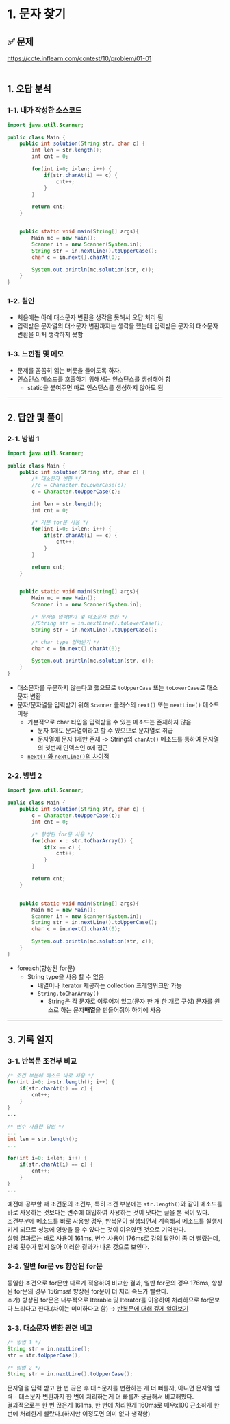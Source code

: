 # 1. 문자 찾기

## ✅ 문제
https://cote.inflearn.com/contest/10/problem/01-01
<br><br>

## 1. 오답 분석
### 1-1. 내가 작성한 소스코드
```java
import java.util.Scanner;

public class Main {
    public int solution(String str, char c) {
        int len = str.length();
        int cnt = 0;

        for(int i=0; i<len; i++) {
            if(str.charAt(i) == c) {
                cnt++;
            }
        }

        return cnt;
    }


    public static void main(String[] args){
        Main mc = new Main();
        Scanner in = new Scanner(System.in);
        String str = in.nextLine().toUpperCase();
        char c = in.next().charAt(0);

        System.out.println(mc.solution(str, c));
    }
}
```
### 1-2. 원인
- 처음에는 아예 대소문자 변환을 생각을 못해서 오답 처리 됨
- 입력받은 문자열의 대소문자 변환까지는 생각을 했는데 입력받은 문자의 대소문자 변환을 미처 생각하지 못함

### 1-3. 느낀점 및 메모
- 문제를 꼼꼼히 읽는 버릇을 들이도록 하자.
- 인스턴스 메소드를 호출하기 위해서는 인스턴스를 생성해야 함
  + static을 붙여주면 따로 인스턴스를 생성하지 않아도 됨

---

## 2. 답안 및 풀이
### 2-1. 방법 1
```java
import java.util.Scanner;

public class Main {
    public int solution(String str, char c) {
        /* 대소문자 변환 */
        //c = Character.toLowerCase(c);
        c = Character.toUpperCase(c);

        int len = str.length();
        int cnt = 0;

        /* 기본 for문 사용 */
        for(int i=0; i<len; i++) {
            if(str.charAt(i) == c) {
                cnt++;
            }
        }

        return cnt;
    }


    public static void main(String[] args){
        Main mc = new Main();
        Scanner in = new Scanner(System.in);

        /* 문자열 입력받기 및 대소문자 변환 */
        //String str = in.nextLine().toLowerCase();
        String str = in.nextLine().toUpperCase();

        /* char type 입력받기 */
        char c = in.next().charAt(0);

        System.out.println(mc.solution(str, c));
    }
}
```
- 대소문자를 구분하지 않는다고 했으므로 `toUpperCase` 또는 `toLowerCase`로 대소문자 변환
- 문자/문자열을 입력받기 위해 `Scanner` 클래스의 `next()` 또는 `nextLine()` 메소드 이용
  + 기본적으로 char 타입을 입력받을 수 있는 메소드는 존재하지 않음
    - 문자 1개도 문자열이라고 할 수 있으므로 문자열로 취급
    - 문자열에 문자 1개만 존재 -> String의 `charAt()` 메소드를 통하여 문자열의 첫번째 인덱스인 `0`에 접근
  + [`next()` 와 `nextLine()`의 차이점](https://devlog-wjdrbs96.tistory.com/80)

### 2-2. 방법 2
```java
import java.util.Scanner;

public class Main {
    public int solution(String str, char c) {
        c = Character.toUpperCase(c);
        int cnt = 0;

        /* 향상된 for문 사용 */
        for(char x : str.toCharArray()) {
            if(x == c) {
                cnt++;
            }
        }

        return cnt;
    }


    public static void main(String[] args){
        Main mc = new Main();
        Scanner in = new Scanner(System.in);
        String str = in.nextLine().toUpperCase();
        char c = in.next().charAt(0);

        System.out.println(mc.solution(str, c));
    }
}
```
- foreach(향상된 for문)
  + String type을 사용 할 수 없음
	- 배열이나 iterator 제공하는 collection 프레임워크만 가능
    - `String.toCharArray()`
      + String은 각 문자로 이루어져 있고(문자 한 개 한 개로 구성) 문자를 원소로 하는 문자**배열**을 만들어줘야 하기에 사용

---

## 3. 기록 일지
### 3-1. 반복문 조건부 비교
```java
/* 조건 부분에 메소드 바로 사용 */
for(int i=0; i<str.length(); i++) {
    if(str.charAt(i) == c) {
        cnt++;
    }
}
...

/* 변수 사용한 답안 */
...
int len = str.length();
...

for(int i=0; i<len; i++) {
    if(str.charAt(i) == c) {
        cnt++;
    }
}
...
```
예전에 공부할 때 조건문의 조건부, 특히 조건 부분에는 `str.length()`와 같이 메소드를 바로 사용하는 것보다는 변수에 대입하여 사용하는 것이 낫다는 글을 본 적이 있다.<br>
조건부분에 메소드를 바로 사용할 경우, 반복문이 실행되면서 계속해서 메소드를 실행시키게 되므로 성능에 영향을 줄 수 있다는 것이 이유였던 것으로 기억한다.<br>
실행 결과로는 바로 사용이 161ms, 변수 사용이 176ms로 강의 답안이 좀 더 빨랐는데, 반복 횟수가 많지 않아 이러한 결과가 나온 것으로 보인다.

### 3-2. 일반 for문 vs 향상된 for문
동일한 조건으로 for문만 다르게 적용하여 비교한 결과, 일반 for문의 경우 176ms, 향상된 for문의 경우 156ms로 향상된 for문이 더 처리 속도가 빨랐다.<br>
추가) 향상된 for문은 내부적으로 Iterable 및 Iterator를 이용하여 처리하므로 for문보다 느리다고 한다.(차이는 미미하다고 함)
→ [반복문에 대해 깊게 알아보기](https://tecoble.techcourse.co.kr/post/2020-08-31-java-loop/)

### 3-3. 대소문자 변환 관련 비교
```java
/* 방법 1 */
String str = in.nextLine();
str = str.toUpperCase();

/* 방법 2 */
String str = in.nextLine().toUpperCase();
```
문자열을 입력 받고 한 번 끊은 후 대소문자를 변환하는 게 더 빠를까, 아니면 문자열 입력 - 대소문자 변환까지 한 번에 처리하는게 더 빠를까 궁금해서 비교해봤다.<br>
결과적으로는 한 번 끊은게 161ms, 한 번에 처리한게 160ms로 매우x100 근소하게 한 번에 처리한게 빨랐다.(하지만 이정도면 의미 없다 생각함)